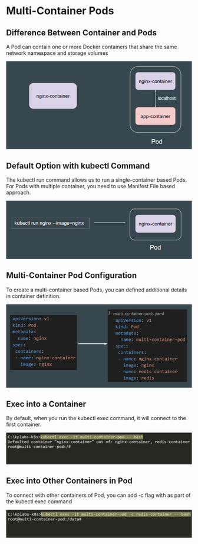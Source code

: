 # Multi-Container Pods

## Difference Between Container and Pods

A Pod can contain one or more Docker containers that share the same network
namespace and storage volumes

![My Image](images/image1.png)

## Default Option with kubectl Command

The kubectl run command allows us to run a single-container based Pods.
For Pods with multiple container, you need to use Manifest File based approach.

![My Image](images/image2.png)

## Multi-Container Pod Configuration
To create a multi-container based Pods, you can defined additional details in
container definition.

![My Image](images/image3.png)

## Exec into a Container
By default, when you run the kubectl exec command, it will connect to the first
container.

![My Image](images/image4.png)

## Exec into Other Containers in Pod
To connect with other containers of Pod, you can add -c flag with
<container-name> as part of the kubectl exec command

![My Image](images/image5.png)